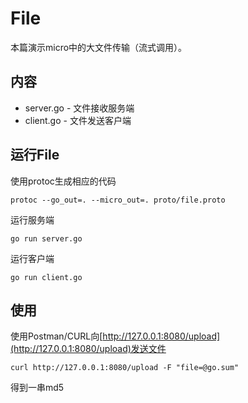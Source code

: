 # File

本篇演示micro中的大文件传输（流式调用）。

## 内容

- server.go - 文件接收服务端
- client.go - 文件发送客户端

## 运行File

使用protoc生成相应的代码
```
protoc --go_out=. --micro_out=. proto/file.proto
```

运行服务端

```shell
go run server.go
```

运行客户端

```shell
go run client.go
```

## 使用
使用Postman/CURL向[http://127.0.0.1:8080/upload](http://127.0.0.1:8080/upload)发送文件

```shell
curl http://127.0.0.1:8080/upload -F "file=@go.sum"
```

得到一串md5